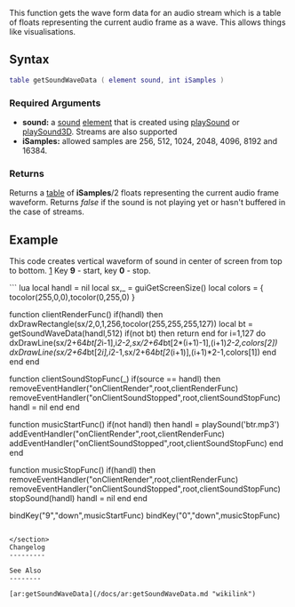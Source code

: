 This function gets the wave form data for an audio stream which is a table of floats representing the current audio frame as a wave. This allows things like visualisations.

Syntax
------

``` lua
table getSoundWaveData ( element sound, int iSamples )
```

### Required Arguments

-   **sound:** a [sound](/docs/sound.md "wikilink") [element](/element.md "wikilink") that is created using [playSound](/playSound.md "wikilink") or [playSound3D](/playSound3D.md "wikilink"). Streams are also supported
-   **iSamples:** allowed samples are 256, 512, 1024, 2048, 4096, 8192 and 16384.

### Returns

Returns a [table](/docs/table.md "wikilink") of **iSamples**/2 floats representing the current audio frame waveform. Returns *false* if the sound is not playing yet or hasn't buffered in the case of streams.

Example
-------

This code creates vertical waveform of sound in center of screen from top to bottom. [1](http://imageshack.com/a/img547/9052/xbrp.png) Key **9** - start, key **0** - stop.

<section name="Client" class="client" show="true">
``` lua
local handl = nil
local sx,_ = guiGetScreenSize()
local colors = { tocolor(255,0,0),tocolor(0,255,0) }
 
function clientRenderFunc()
    if(handl) then
    dxDrawRectangle(sx/2,0,1,256,tocolor(255,255,255,127))
        local bt = getSoundWaveData(handl,512)
    if(not bt) then return end
    for i=1,127 do
        dxDrawLine(sx/2+64*bt[2*i-1],i*2-2,sx/2+64*bt[2*(i+1)-1],(i+1)*2-2,colors[2])
        dxDrawLine(sx/2+64*bt[2*i],i*2-1,sx/2+64*bt[2*(i+1)],(i+1)*2-1,colors[1])
    end
    end
end

function clientSoundStopFunc(_)
    if(source == handl) then
    removeEventHandler("onClientRender",root,clientRenderFunc)
    removeEventHandler("onClientSoundStopped",root,clientSoundStopFunc)
    handl = nil
    end
end
 
function musicStartFunc()
    if(not handl) then
        handl = playSound('btr.mp3')
        addEventHandler("onClientRender",root,clientRenderFunc)
    addEventHandler("onClientSoundStopped",root,clientSoundStopFunc)
    end
end
 
function musicStopFunc()
    if(handl) then
        removeEventHandler("onClientRender",root,clientRenderFunc)
    removeEventHandler("onClientSoundStopped",root,clientSoundStopFunc)
        stopSound(handl)
        handl = nil
    end
end
 
bindKey("9","down",musicStartFunc)
bindKey("0","down",musicStopFunc)
```

</section>
Changelog
---------

See Also
--------

[ar:getSoundWaveData](/docs/ar:getSoundWaveData.md "wikilink")
